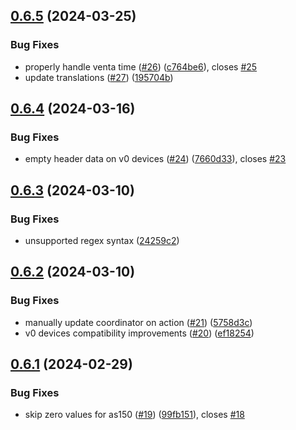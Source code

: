## [0.6.5](https://github.com/Michsior14/ha-venta/compare/v0.6.4...v0.6.5) (2024-03-25)


### Bug Fixes

* properly handle venta time ([#26](https://github.com/Michsior14/ha-venta/issues/26)) ([c764be6](https://github.com/Michsior14/ha-venta/commit/c764be629e8609d6cdc57bedb30df3e223c39ff4)), closes [#25](https://github.com/Michsior14/ha-venta/issues/25)
* update translations ([#27](https://github.com/Michsior14/ha-venta/issues/27)) ([195704b](https://github.com/Michsior14/ha-venta/commit/195704b941fee374f2bbaec7907109516262bc92))

## [0.6.4](https://github.com/Michsior14/ha-venta/compare/v0.6.3...v0.6.4) (2024-03-16)


### Bug Fixes

* empty header data on v0 devices ([#24](https://github.com/Michsior14/ha-venta/issues/24)) ([7660d33](https://github.com/Michsior14/ha-venta/commit/7660d339fbf0755d14442463c87d5354b29c02c8)), closes [#23](https://github.com/Michsior14/ha-venta/issues/23)

## [0.6.3](https://github.com/Michsior14/ha-venta/compare/v0.6.2...v0.6.3) (2024-03-10)


### Bug Fixes

* unsupported regex syntax ([24259c2](https://github.com/Michsior14/ha-venta/commit/24259c28052226ba25997b636d38eceb78a19238))

## [0.6.2](https://github.com/Michsior14/ha-venta/compare/v0.6.1...v0.6.2) (2024-03-10)


### Bug Fixes

* manually update coordinator on action ([#21](https://github.com/Michsior14/ha-venta/issues/21)) ([5758d3c](https://github.com/Michsior14/ha-venta/commit/5758d3c960d77b1d0934d76ad295b7df8d9babe6))
* v0 devices compatibility improvements ([#20](https://github.com/Michsior14/ha-venta/issues/20)) ([ef18254](https://github.com/Michsior14/ha-venta/commit/ef182545f22e0a46d02d8889e7097cf3aa6084f2))

## [0.6.1](https://github.com/Michsior14/ha-venta/compare/v0.6.0...v0.6.1) (2024-02-29)


### Bug Fixes

* skip zero values for as150 ([#19](https://github.com/Michsior14/ha-venta/issues/19)) ([99fb151](https://github.com/Michsior14/ha-venta/commit/99fb151f7879d7dcd547e16c6ce2aafd37a12022)), closes [#18](https://github.com/Michsior14/ha-venta/issues/18)


